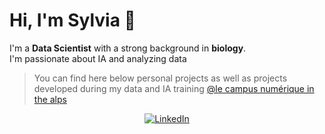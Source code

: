 # Hi, I'm Sylvia 👋

I'm a **Data Scientist** with a strong background in **biology**. <br>
I'm passionate about IA and analyzing data
> You can find here below personal projects as well as projects developed during my data and IA training [@le campus numérique in the alps](https://le-campus-numerique.fr/)


<div align="center">
  
[![LinkedIn](https://img.shields.io/badge/LinkedIn-Sylvia_Lehmann-blue)](https://www.linkedin.com/in/sylvia-lehmann/)

</div>
